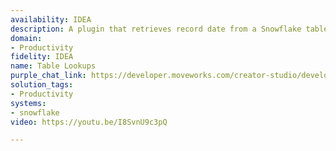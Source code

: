 ```yaml
---
availability: IDEA
description: A plugin that retrieves record date from a Snowflake table.
domain:
- Productivity
fidelity: IDEA
name: Table Lookups
purple_chat_link: https://developer.moveworks.com/creator-studio/developer-tools/purple-chat/?conversation=%7B%22startTimestamp%22%3A%2211%3A43+AM%22%2C%22messages%22%3A%5B%7B%22role%22%3A%22user%22%2C%22parts%22%3A%5B%7B%22richText%22%3A%22%3Cp%3EI+need+to+go+to+the+Dubai+office+next+week%2C+what%27s+the+address%3F%3Cbr%3E%3C%2Fp%3E%22%7D%5D%7D%2C%7B%22role%22%3A%22assistant%22%2C%22parts%22%3A%5B%7B%22reasoningSteps%22%3A%5B%7B%22status%22%3A%22success%22%2C%22richText%22%3A%22Moveworks+extracts+the+variable+of+the+user%27s+query+using+natural+language+processing+and+makes+a+call+to+the+Snowflake+API+with+the+SQL+statement%3A+%3Cbr%3E+SELECT+Country%2C+Address%2C+Officename%2C+State%2C+Country%2C+City+FROM+OFFICE_LOCATIONS+WHERE+CITY+%3D+%27Dubai%27%22%7D%5D%7D%2C%7B%22richText%22%3A%22%3Cp%3EThe+address+of+our+Dubai+office+is+1212+Pioneer+Ave%2C+Dubai%2C+UAE.%3Cbr%3E%3C%2Fp%3E%22%7D%5D%7D%5D%7D
solution_tags:
- Productivity
systems:
- snowflake
video: https://youtu.be/I8SvnU9c3pQ

---
```

